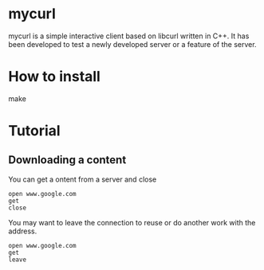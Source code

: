 # mycurl
mycurl is a simple interactive client based on libcurl written in C++. It has been developed to test a newly developed server or a feature of the server.
# How to install
make
# Tutorial
## Downloading a content
You can get a ontent from a server and close
```
open www.google.com
get
close
```

You may want to leave the connection to reuse or do another work with the address.
```
open www.google.com
get
leave
```
